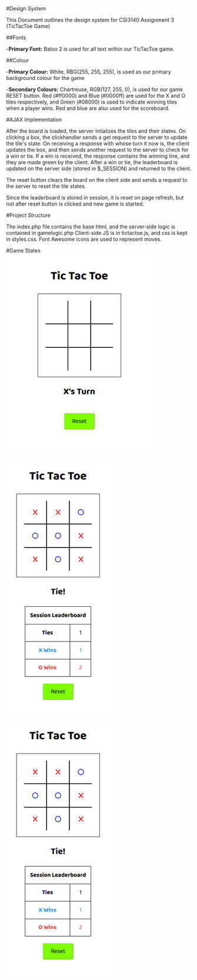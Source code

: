 #Design System

This Document outlines the design system for CSI3140 Assignment 3 (TicTacToe Game)

##Fonts

-**Primary Font:** Baloo 2 is used for all text within our TicTacToe game.

##Colour

-**Primary Colour:** White, RBG(255, 255, 255), is used as our primary background colour for the game

-**Secondary Colours:** Chartreuse, RGB(127, 255, 0), is used for our game RESET button. 
Red (#ff0000) and Blue (#0000ff) are used for the X and O tiles respectively, and Green (#08000)
is used to indicate winning tiles when a player wins. Red and blue are also used for the scoreboard.

#AJAX Implementation

After the board is loaded, the server intializes the tiles and their states.
On clicking a box, the clickhandler sends a get request to the server to update the tile's state.
On receiving a response with whose turn it now is, the client updates the box, and then sends another
request to the server to check for a win or tie. If a win is received, the response contains the winning
line, and they are made green by the client. After a win or tie, the leaderboard is updated on the server side (stored in $_SESSION)
and returned to the client.

The reset button clears the board on the client side and sends a request to the server to reset the tile states.

Since the leaderboard is stored in session, it is reset on page refresh, but not after reset button is clicked and new game
is started.

#Project Structure

The index.php file contains the base html, and the server-side logic is contained in gamelogic.php
Client-side JS is in tictactoe.js, and css is kept in styles.css. Font Awesome icons are used to represent moves.

#Game States

![Start](assets/design_system/start.png)

![Middle](assets/design_system/middle.png)

![End](assets/design_system/end.png)
